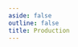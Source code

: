 ```yaml
---
aside: false
outline: false
title: Production
---
```


<script setup>
import { useRoute } from 'vitepress'

const route = useRoute()

const operationId = route.data.params.operationId
</script>

<OAOperation spec-url="https://api.foxochat.app/v3/api-docs" :operationId="operationId" />
